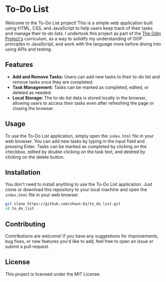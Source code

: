 # To-Do List

Welcome to the To-Do List project! This is a simple web application built using HTML, CSS, and JavaScript to help users keep track of their tasks and manage their to-do lists. I undertook this project as part of the [The Odin Project's](https://www.theodinproject.com/) curriculum, as a way to solidify my understanding of OOP principles in JavaScript, and work with the language more before diving into using APIs and testing.

## Features

- **Add and Remove Tasks:** Users can add new tasks to their to-do list and remove tasks once they are completed.
- **Task Management:** Tasks can be marked as completed, edited, or deleted as needed.
- **Local Storage:** The to-do list data is stored locally in the browser, allowing users to access their tasks even after refreshing the page or closing the browser.

## Usage

To use the To-Do List application, simply open the `index.html` file in your web browser. You can add new tasks by typing in the input field and pressing Enter. Tasks can be marked as completed by clicking on the checkbox, edited by double-clicking on the task text, and deleted by clicking on the delete button.

## Installation

You don't need to install anything to use the To-Do List application. Just clone or download this repository to your local machine and open the `index.html` file in your web browser.

```bash
git clone https://github.com/shaun-b1/to_do_list.git
cd to_do_list
```

## Contributing
Contributions are welcome! If you have any suggestions for improvements, bug fixes, or new features you'd like to add, feel free to open an issue or submit a pull request.

## License
This project is licensed under the MIT License.
